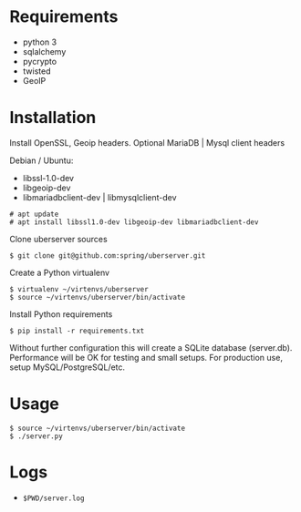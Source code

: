 # Requirements
- python 3
- sqlalchemy
- pycrypto
- twisted
- GeoIP

# Installation

Install OpenSSL, Geoip headers. Optional MariaDB | Mysql client headers

Debian / Ubuntu:

- libssl-1.0-dev
- libgeoip-dev
- libmariadbclient-dev | libmysqlclient-dev

```
# apt update
# apt install libssl1.0-dev libgeoip-dev libmariadbclient-dev
```


Clone uberserver sources


```
$ git clone git@github.com:spring/uberserver.git
```

Create a Python virtualenv

```
$ virtualenv ~/virtenvs/uberserver
$ source ~/virtenvs/uberserver/bin/activate
```

Install Python requirements

```
$ pip install -r requirements.txt
```

Without further configuration this will create a SQLite database (server.db).
Performance will be OK for testing and small setups. For production use,
setup MySQL/PostgreSQL/etc.

# Usage
```
$ source ~/virtenvs/uberserver/bin/activate
$ ./server.py
```

# Logs
- `$PWD/server.log`
